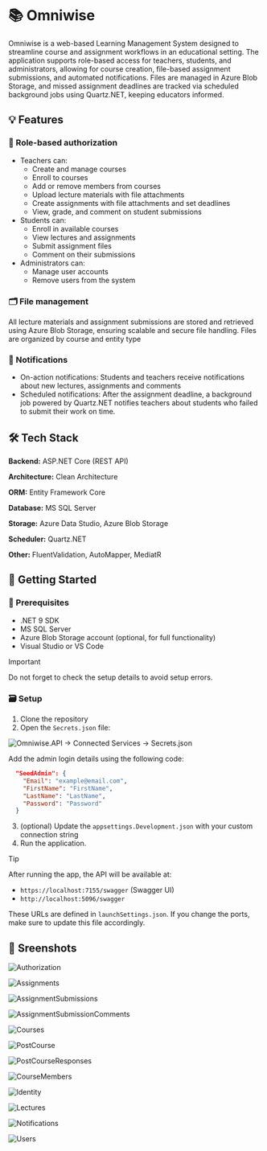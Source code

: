 # 📚 Omniwise
Omniwise is a web-based Learning Management System designed to streamline course and assignment workflows in an educational setting. The application supports role-based access for teachers, students, and administrators, allowing for course creation, file-based assignment submissions, and automated notifications. Files are managed in Azure Blob Storage, and missed assignment deadlines are tracked via scheduled background jobs using Quartz.NET, keeping educators informed.


## 💡 Features
### 🔐 Role-based authorization
  - Teachers can:
    - Create and manage courses
    - Enroll to courses
    - Add or remove members from courses
    - Upload lecture materials with file attachments
    - Create assignments with file attachments and set deadlines
    - View, grade, and comment on student submissions
  - Students can:
    - Enroll in available courses
    - View lectures and assignments
    - Submit assignment files
    - Comment on their submissions
  - Administrators can:
    - Manage user accounts
    - Remove users from the system


    
### 🗂️ File management 
All lecture materials and assignment submissions are stored and retrieved using Azure Blob Storage, ensuring scalable and secure file handling. Files are organized by course and entity type
### 🔔 Notifications
  - On-action notifications: 
    Students and teachers receive notifications about new lectures, assignments and comments
  - Scheduled notifications: 
    After the assignment deadline, a background job powered by Quartz.NET notifies teachers about students who failed to submit their work on time.



## 🛠 Tech Stack
**Backend:** ASP.NET Core (REST API)

**Architecture:** Clean Architecture

**ORM:** Entity Framework Core

**Database:** MS SQL Server

**Storage:** Azure Data Studio, Azure Blob Storage

**Scheduler:** Quartz.NET

**Other:** FluentValidation, AutoMapper, MediatR



## 🚀 Getting Started

### 📌 Prerequisites

- .NET 9 SDK
- MS SQL Server
- Azure Blob Storage account (optional, for full functionality)
- Visual Studio or VS Code


> [!IMPORTANT]
> Do not forget to check the setup details to avoid setup errors.

### 🗃️ Setup

1. Clone the repository
2. Open the `Secrets.json` file:

![Omniwise.API -> Connected Services -> Secrets.json](https://github.com/user-attachments/assets/07c518b9-5f7e-44a2-96de-25b9fb04f069)

Add the admin login details using the following code:
```json
  "SeedAdmin": {
    "Email": "example@email.com",
    "FirstName": "FirstName",
    "LastName": "LastName",
    "Password": "Password"
  }
```

3. (optional) Update the `appsettings.Development.json` with your custom connection string
4. Run the application.

   
> [!TIP]
> After running the app, the API will be available at:
> - `https://localhost:7155/swagger` (Swagger UI)
> - `http://localhost:5096/swagger`
>
> These URLs are defined in `launchSettings.json`. If you change the ports, make sure to update this file accordingly.

## 📸 Sreenshots
![Authorization](https://github.com/user-attachments/assets/06799313-7f4d-4b41-9047-fff5a4c674c5)

![Assignments](https://github.com/user-attachments/assets/5048678d-9de7-41ab-a0e1-07ecb607fbb9)

![AssignmentSubmissions](https://github.com/user-attachments/assets/2a809009-9c22-4843-af12-d46a5a7c153d)

![AssignmentSubmissionComments](https://github.com/user-attachments/assets/d142f308-3c46-4d76-98f1-0bc2ca4f0e7f)

![Courses](https://github.com/user-attachments/assets/8bbd0282-8863-4e77-bc70-381771b90be3)

![PostCourse](https://github.com/user-attachments/assets/3c1e3f8b-fb09-462e-b7b4-8df9dd6efb84)

![PostCourseResponses](https://github.com/user-attachments/assets/2273ee2e-1640-4fc9-905e-f051dbca062a)

![CourseMembers](https://github.com/user-attachments/assets/e34f86f8-f0f9-4111-9c42-40f1401b5d07)

![Identity](https://github.com/user-attachments/assets/c19f3887-b5eb-4efc-ba1b-215e4883d033)

![Lectures](https://github.com/user-attachments/assets/d3e003ab-a702-476e-b1f7-d11f30b64bf4)

![Notifications](https://github.com/user-attachments/assets/7314b0f5-5e9a-4c4c-bb75-263c44ff4122)

![Users](https://github.com/user-attachments/assets/00147c16-dfae-4ec7-8c84-8321f8e555b5)









